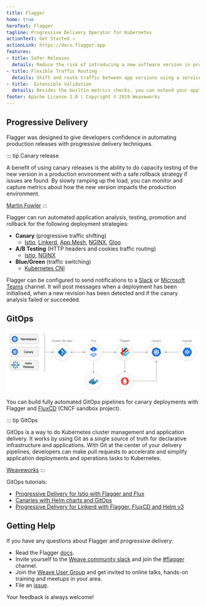 ```yaml
---
title: Flagger
home: true
heroText: Flagger
tagline: Progressive Delivery Operator for Kubernetes
actionText: Get Started →
actionLink: https://docs.flagger.app
features:
- title: Safer Releases
  details: Reduce the risk of introducing a new software version in production by gradually shifting traffic to the new version while measuring metrics like HTTP/gRPC request success rate and latency.
- title: Flexible Traffic Routing
  details: Shift and route traffic between app versions using a service mesh like Istio, Linkerd or AWS App Mesh. Or if a service mesh does not meet your needs, use an Ingress controller like NGINX or Gloo.
- title:  Extensible Validation
  details: Besides the builtin metrics checks, you can extend your application analysis with custom Prometheus metrics and webooks for running acceptance tests, load tests, or any other custom validation. 
footer: Apache License 2.0 | Copyright © 2019 Weaveworks
---
```


## Progressive Delivery

Flagger was designed to give developers confidence in automating production releases with progressive delivery techniques. 

::: tip Canary release

A benefit of using canary releases is the ability to do capacity testing of the new version in a production environment
with a safe rollback strategy if issues are found. By slowly ramping up the load, you can monitor and capture metrics
about how the new version impacts the production environment.

[Martin Fowler](https://martinfowler.com/bliki/CanaryRelease.html)
:::

Flagger can run automated application analysis, testing, promotion and rollback for the following deployment strategies:
* **Canary** (progressive traffic shifting)
    * [Istio](https://docs.flagger.app/usage/progressive-delivery),
      [Linkerd](https://docs.flagger.app/usage/linkerd-progressive-delivery),
      [App Mesh](https://docs.flagger.app/usage/appmesh-progressive-delivery),
      [NGINX](https://docs.flagger.app/usage/nginx-progressive-delivery),
      [Gloo](https://docs.flagger.app/usage/gloo-progressive-delivery)
* **A/B Testing** (HTTP headers and cookies traffic routing)
    * [Istio](https://docs.flagger.app/usage/ab-testing),
      [NGINX](https://docs.flagger.app/usage/nginx-progressive-delivery#a-b-testing)
* **Blue/Green** (traffic switching)
    * [Kubernetes CNI](https://docs.flagger.app/usage/blue-green)

Flagger can be configured to send notifications to a
[Slack](https://docs.flagger.app/usage/alerting#slack) or
[Microsoft Teams](https://docs.flagger.app/usage/alerting#microsoft-teams) channel.
It will post messages when a deployment has been initialised,
when a new revision has been detected and if the canary analysis failed or succeeded.

## GitOps

![GtiOps with Flagger and FluxCD](/flagger-gitops.png)

You can build fully automated GitOps pipelines for canary deployments with Flagger and
[FluxCD](https://github.com/fluxcd/flux) (CNCF sandbox project).

::: tip GitOps

GitOps is a way to do Kubernetes cluster management and application delivery.
It works by using Git as a single source of truth for declarative infrastructure and applications.
With Git at the center of your delivery pipelines, developers can make pull requests
to accelerate and simplify application deployments and operations tasks to Kubernetes.

[Weaveworks](https://www.weave.works/technologies/gitops/)
:::

GitOps tutorials:
* [Progressive Delivery for Istio with Flagger and Flux](https://github.com/stefanprodan/gitops-istio)
* [Canaries with Helm charts and GitOps](https://docs.flagger.app/tutorials/canary-helm-gitops)
* [Progressive Delivery for Linkerd with Flagger, FluxCD and Helm v3](https://helm.workshop.flagger.dev)

## Getting Help

If you have any questions about Flagger and progressive delivery:

* Read the Flagger [docs](https://docs.flagger.app).
* Invite yourself to the [Weave community slack](https://slack.weave.works/)
  and join the [#flagger](https://weave-community.slack.com/messages/flagger/) channel.
* Join the [Weave User Group](https://www.meetup.com/pro/Weave/) and get invited to online talks,
  hands-on training and meetups in your area.
* File an [issue](https://github.com/weaveworks/flagger/issues/new).

Your feedback is always welcome!
